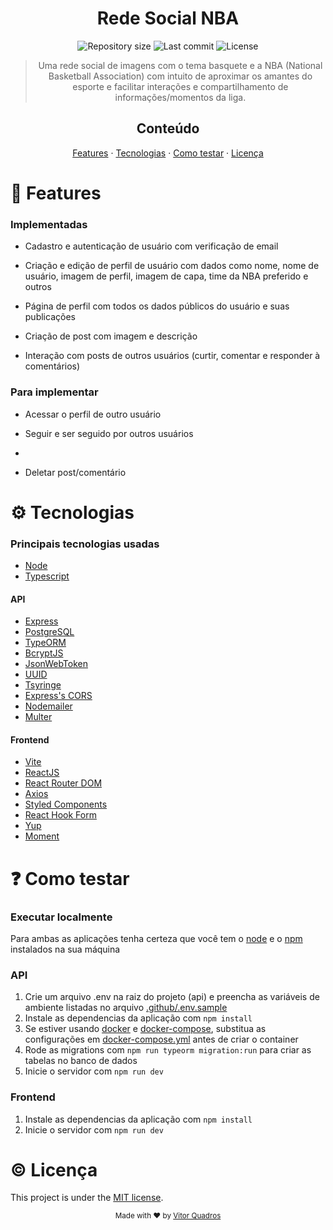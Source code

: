 <h1 align="center">Rede Social NBA</h1>

<p align="center">
  <img alt="Repository size" src="https://img.shields.io/github/repo-size/vitorquadros/NBA_social?color=orange&style=plastic">
  <img alt="Last commit" src="https://img.shields.io/github/last-commit/vitorquadros/NBA_social?color=orange&style=plastic">
  <img alt="License" src="https://img.shields.io/github/license/vitorquadros/NBA_social?color=orange&style=plastic">

</p>

> <p align="center">Uma rede social de imagens com o tema basquete e a NBA (National Basketball Association) com intuito de aproximar os amantes do esporte e facilitar interações e compartilhamento de informações/momentos da liga.</p>

<h2 align="center">Conteúdo</h2>

<p align="center">
<a href="#rocket-features">Features</a>
·
<a href="#gear-tecnologias">Tecnologias</a>
·
<a href="#question-como-testar">Como testar</a>
·
<a href="#copyright-licença">Licença</a>
</p>

# :rocket: Features

### Implementadas

- Cadastro e autenticação de usuário com verificação de email

- Criação e edição de perfil de usuário com dados como nome, nome de usuário, imagem de perfil, imagem de capa, time da NBA preferido e outros

- Página de perfil com todos os dados públicos do usuário e suas publicações
- Criação de post com imagem e descrição
- Interação com posts de outros usuários (curtir, comentar e responder à comentários)

### Para implementar

- Acessar o perfil de outro usuário

- Seguir e ser seguido por outros usuários
-
- Deletar post/comentário

# :gear: Tecnologias

### Principais tecnologias usadas

- [Node](https://github.com/nodejs/node)
- [Typescript](https://github.com/microsoft/TypeScript)

#### API

- [Express](https://github.com/expressjs/express)
- [PostgreSQL](https://github.com/postgres/postgres)
- [TypeORM](https://github.com/typeorm/typeorm)
- [BcryptJS](https://github.com/dcodeIO/bcrypt.js/)
- [JsonWebToken](https://github.com/auth0/node-jsonwebtoken)
- [UUID](https://github.com/uuidjs/uuid)
- [Tsyringe](https://github.com/microsoft/tsyringe)
- [Express's CORS](https://github.com/expressjs/cors)
- [Nodemailer](https://github.com/nodemailer/nodemailer)
- [Multer](https://github.com/expressjs/multer)

#### Frontend

- [Vite](https://github.com/vitejs/vite)
- [ReactJS](https://github.com/facebook/react)
- [React Router DOM](https://github.com/remix-run/react-router)
- [Axios](https://github.com/axios/axios)
- [Styled Components](https://github.com/styled-components/styled-components)
- [React Hook Form](https://github.com/react-hook-form/react-hook-form)
- [Yup](https://github.com/jquense/yup)
- [Moment](https://github.com/moment/moment)

# :question: Como testar

### **Executar localmente**

Para ambas as aplicações tenha certeza que você tem o [node](https://github.com/nodejs/node) e o [npm](https://github.com/npm/npm) instalados na sua máquina

### API

1. Crie um arquivo .env na raiz do projeto (api) e preencha as variáveis de ambiente listadas no arquivo [.github/.env.sample](.github/.env.sample)
2. Instale as dependencias da aplicação com `npm install`
3. Se estiver usando [docker](https://github.com/docker/compose) e [docker-compose](https://github.com/docker), substitua as configurações em [docker-compose.yml](./api/docker-compose.yml) antes de criar o container
4. Rode as migrations com `npm run typeorm migration:run` para criar as tabelas no banco de dados
5. Inicie o servidor com `npm run dev`

### Frontend

1. Instale as dependencias da aplicação com `npm install`
2. Inicie o servidor com `npm run dev`

# :copyright: Licença

This project is under the [MIT license](./LICENSE).

<p align="center">
<sub>Made with ❤︎ by <a href="https://github.com/vitorquadros">Vitor Quadros</a></sub>
</p>
